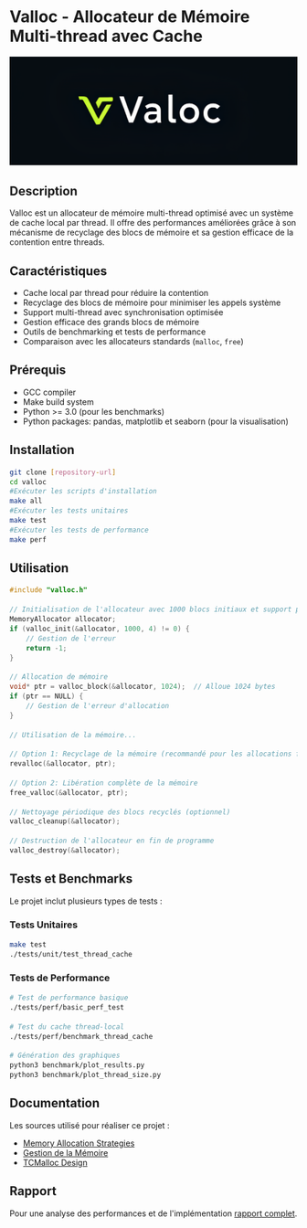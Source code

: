 # Valloc - Allocateur de Mémoire Multi-thread avec Cache
![image info](src/logo.png)
## Description
Valloc est un allocateur de mémoire multi-thread optimisé avec un système de cache local par thread. Il offre des performances améliorées grâce à son mécanisme de recyclage des blocs de mémoire et sa gestion efficace de la contention entre threads.

## Caractéristiques
- Cache local par thread pour réduire la contention
- Recyclage des blocs de mémoire pour minimiser les appels système
- Support multi-thread avec synchronisation optimisée
- Gestion efficace des grands blocs de mémoire
- Outils de benchmarking et tests de performance
- Comparaison avec les allocateurs standards (`malloc`, `free`)

## Prérequis
- GCC compiler
- Make build system
- Python >= 3.0 (pour les benchmarks)
- Python packages: pandas, matplotlib et seaborn (pour la visualisation)

## Installation
```bash
git clone [repository-url]
cd valloc
#Exécuter les scripts d'installation
make all
#Exécuter les tests unitaires
make test
#Exécuter les tests de performance
make perf
```

## Utilisation
```c
#include "valloc.h"

// Initialisation de l'allocateur avec 1000 blocs initiaux et support pour 4 threads
MemoryAllocator allocator;
if (valloc_init(&allocator, 1000, 4) != 0) {
    // Gestion de l'erreur
    return -1;
}

// Allocation de mémoire
void* ptr = valloc_block(&allocator, 1024);  // Alloue 1024 bytes
if (ptr == NULL) {
    // Gestion de l'erreur d'allocation
}

// Utilisation de la mémoire...

// Option 1: Recyclage de la mémoire (recommandé pour les allocations fréquentes)
revalloc(&allocator, ptr);

// Option 2: Libération complète de la mémoire
free_valloc(&allocator, ptr);

// Nettoyage périodique des blocs recyclés (optionnel)
valloc_cleanup(&allocator);

// Destruction de l'allocateur en fin de programme
valloc_destroy(&allocator);
```

## Tests et Benchmarks
Le projet inclut plusieurs types de tests :

### Tests Unitaires
```bash
make test
./tests/unit/test_thread_cache
```

### Tests de Performance
```bash
# Test de performance basique
./tests/perf/basic_perf_test

# Test du cache thread-local
./tests/perf/benchmark_thread_cache

# Génération des graphiques
python3 benchmark/plot_results.py
python3 benchmark/plot_thread_size.py
```

## Documentation
Les sources utilisé pour réaliser ce projet :
- [Memory Allocation Strategies](https://www.gingerbill.org/series/memory-allocation-strategies/)
- [Gestion de la Mémoire](https://www.univ-orleans.fr/lifo/membres/Mirian.Halfeld/Cours/SEBlois/SE2007-GestionMemo.pdf)
- [TCMalloc Design](https://google.github.io/tcmalloc/design.html)

## Rapport
Pour une analyse des performances et de l'implémentation [rapport complet](Rapport_valoc.pdf).
